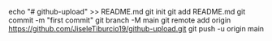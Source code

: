 echo "# github-upload" >> README.md
git init
git add README.md
git commit -m "first commit"
git branch -M main
git remote add origin https://github.com/JiseleTiburcio19/github-upload.git
git push -u origin main
